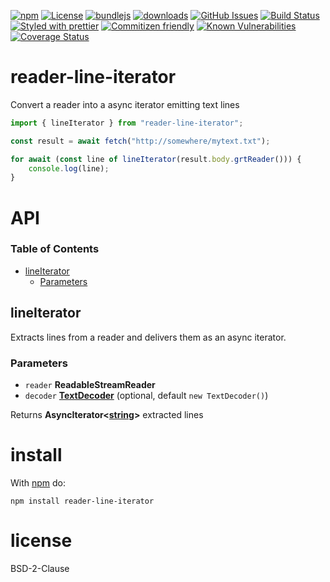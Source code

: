 [![npm](https://img.shields.io/npm/v/reader-line-iterator.svg)](https://www.npmjs.com/package/reader-line-iterator)
[![License](https://img.shields.io/badge/License-BSD%203--Clause-blue.svg)](https://opensource.org/licenses/BSD-3-Clause)
[![bundlejs](https://deno.bundlejs.com/?q=reader-line-iterator\&badge=detailed)](https://bundlejs.com/?q=reader-line-iterator)
[![downloads](http://img.shields.io/npm/dm/reader-line-iterator.svg?style=flat-square)](https://npmjs.org/package/reader-line-iterator)
[![GitHub Issues](https://img.shields.io/github/issues/arlac77/reader-line-iterator.svg?style=flat-square)](https://github.com/arlac77/reader-line-iterator/issues)
[![Build Status](https://img.shields.io/endpoint.svg?url=https%3A%2F%2Factions-badge.atrox.dev%2Farlac77%2Freader-line-iterator%2Fbadge\&style=flat)](https://actions-badge.atrox.dev/arlac77/reader-line-iterator/goto)
[![Styled with prettier](https://img.shields.io/badge/styled_with-prettier-ff69b4.svg)](https://github.com/prettier/prettier)
[![Commitizen friendly](https://img.shields.io/badge/commitizen-friendly-brightgreen.svg)](http://commitizen.github.io/cz-cli/)
[![Known Vulnerabilities](https://snyk.io/test/github/arlac77/reader-line-iterator/badge.svg)](https://snyk.io/test/github/arlac77/reader-line-iterator)
[![Coverage Status](https://coveralls.io/repos/arlac77/reader-line-iterator/badge.svg)](https://coveralls.io/github/arlac77/reader-line-iterator)

# reader-line-iterator

Convert a reader into a async iterator emitting text lines

```js
import { lineIterator } from "reader-line-iterator";

const result = await fetch("http://somewhere/mytext.txt");

for await (const line of lineIterator(result.body.grtReader())) {
    console.log(line);
}
```

# API

<!-- Generated by documentation.js. Update this documentation by updating the source code. -->

### Table of Contents

*   [lineIterator](#lineiterator)
    *   [Parameters](#parameters)

## lineIterator

Extracts lines from a reader and delivers them as an async iterator.

### Parameters

*   `reader` **ReadableStreamReader**&#x20;
*   `decoder` **[TextDecoder](https://developer.mozilla.org/docs/Web/API/TextDecoder)**  (optional, default `new TextDecoder()`)

Returns **AsyncIterator<[string](https://developer.mozilla.org/docs/Web/JavaScript/Reference/Global_Objects/String)>** extracted lines

# install

With [npm](http://npmjs.org) do:

```shell
npm install reader-line-iterator
```

# license

BSD-2-Clause
